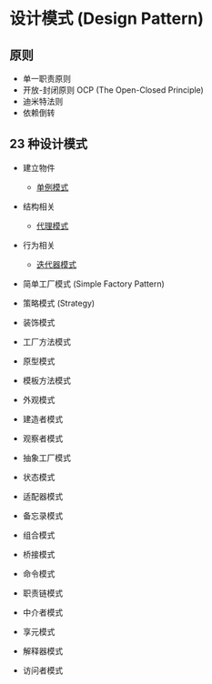 # 设计模式 (Design Pattern)

## 原则

- 单一职责原则
- 开放-封闭原则 OCP (The Open-Closed Principle)
- 迪米特法则
- 依赖倒转

## 23 种设计模式

- 建立物件
  - [单例模式](singleton/singleton.md)
- 结构相关
  - [代理模式](proxy/proxy.md)
- 行为相关
  - [迭代器模式](iterator/iterator.md)


- 简单工厂模式 (Simple Factory Pattern)
- 策略模式 (Strategy)
- 装饰模式
- 工厂方法模式
- 原型模式
- 模板方法模式
- 外观模式
- 建造者模式
- 观察者模式
- 抽象工厂模式
- 状态模式
- 适配器模式
- 备忘录模式
- 组合模式

- 桥接模式
- 命令模式
- 职责链模式
- 中介者模式
- 享元模式
- 解释器模式
- 访问者模式
